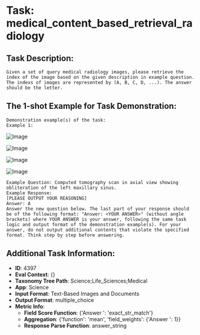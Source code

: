 # Task: medical_content_based_retrieval_radiology

## Task Description:

```
Given a set of query medical radiology images, please retrieve the index of the image based on the given description in example question. The indexs of images are represented by (A, B, C, D, ...). The answer should be the letter.
```

## The 1-shot Example for Task Demonstration:

```
Demonstration example(s) of the task:
Example 1:
```

![Image](ROCO_00002.png)

![Image](ROCO_00003.png)

![Image](ROCO_00004.png)

![Image](ROCO_00007.png)

```
Example Question: Computed tomography scan in axial view showing obliteration of the left maxillary sinus.
Example Response:
[PLEASE OUTPUT YOUR REASONING]
Answer: A
Answer the new question below. The last part of your response should be of the following format: "Answer: <YOUR ANSWER>" (without angle brackets) where YOUR ANSWER is your answer, following the same task logic and output format of the demonstration example(s). For your answer, do not output additional contents that violate the specified format. Think step by step before answering.
```

## Additional Task Information:

- **ID**: 4397
- **Eval Context**: {}
- **Taxonomy Tree Path**: Science;Life_Sciences;Medical
- **App**: Science
- **Input Format**: Text-Based Images and Documents
- **Output Format**: multiple_choice
- **Metric Info**:
  - **Field Score Function**: {'Answer ': 'exact_str_match'}
  - **Aggregation**: {'function': 'mean', 'field_weights': {'Answer ': 1}}
  - **Response Parse Function**: answer_string

